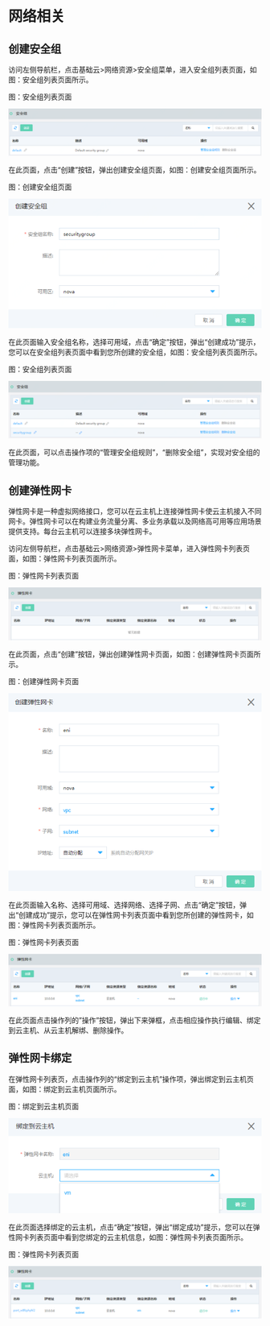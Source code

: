 # 网络相关

## 创建安全组

访问左侧导航栏，点击基础云>网络资源>安全组菜单，进入安全组列表页面，如图：安全组列表页面所示。

图：安全组列表页面

![Associated-With-Network-1](../../../../image/JDStack-Agility/Associated-With-Network-1.png)

在此页面，点击“创建”按钮，弹出创建安全组页面，如图：创建安全组页面所示。

图：创建安全组页面

![Associated-With-Network-2](../../../../image/JDStack-Agility/Associated-With-Network-2.png)

在此页面输入安全组名称，选择可用域，点击“确定”按钮，弹出“创建成功”提示，您可以在安全组列表页面中看到您所创建的安全组，如图：安全组列表页面所示。

图：安全组列表页面

![Associated-With-Network-3](../../../../image/JDStack-Agility/Associated-With-Network-3.png)

在此页面，可以点击操作项的“管理安全组规则”，“删除安全组”，实现对安全组的管理功能。



## 创建弹性网卡

弹性网卡是一种虚拟网络接口，您可以在云主机上连接弹性网卡使云主机接入不同网卡。弹性网卡可以在构建业务流量分离、多业务承载以及网络高可用等应用场景提供支持。每台云主机可以连接多块弹性网卡。

访问左侧导航栏，点击基础云>网络资源>弹性网卡菜单，进入弹性网卡列表页面，如图：弹性网卡列表页面所示。

图：弹性网卡列表页面

![Associated-With-Network-4](../../../../image/JDStack-Agility/Associated-With-Network-4.png)

在此页面，点击“创建”按钮，弹出创建弹性网卡页面，如图：创建弹性网卡页面所示。

图：创建弹性网卡页面

![Associated-With-Network-5](../../../../image/JDStack-Agility/Associated-With-Network-5.png)

在此页面输入名称、选择可用域、选择网络、选择子网、点击“确定”按钮，弹出“创建成功”提示，您可以在弹性网卡列表页面中看到您所创建的弹性网卡，如图：弹性网卡列表页面所示。

图：弹性网卡列表页面

![Associated-With-Network-6](../../../../image/JDStack-Agility/Associated-With-Network-6.png)

在此页面点击操作列的”操作”按钮，弹出下来弹框，点击相应操作执行编辑、绑定到云主机、从云主机解绑、删除操作。



## 弹性网卡绑定

在弹性网卡列表页，点击操作列的“绑定到云主机”操作项，弹出绑定到云主机页面，如图：绑定到云主机页面所示。

图：绑定到云主机页面

![Associated-With-Network-7](../../../../image/JDStack-Agility/Associated-With-Network-7.png)

在此页面选择绑定的云主机，点击“确定”按钮，弹出“绑定成功”提示，您可以在弹性网卡列表页面中看到您绑定的云主机信息，如图：弹性网卡列表页面所示。

图：弹性网卡列表页面

![Associated-With-Network-8](../../../../image/JDStack-Agility/Associated-With-Network-8.png)
